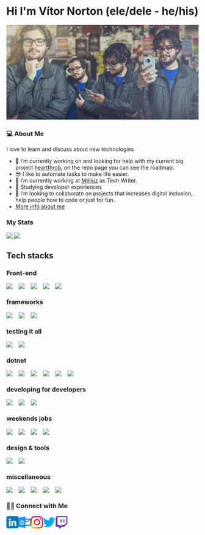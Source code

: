 # Hi I'm Vítor Norton (ele/dele - he/his)

<img src='./img/vitor.jpg' />

### 💻 About Me 

I love to learn and discuss about new technologies
- 🤔 I’m currently working on and looking for help with my current big project [heartthrob](https://github.com/vtnorton/heartthrob), on the repo page you can see the roadmap.
- 😎 I like to automate tasks to make life easier.
- 🔭 I’m currently working at <a href="https://github.com/meliuz/">Méliuz</a> as Tech Writer.
- 📖 Studying developer experiences
- 👯 I’m looking to collaborate on projects that increases digital inclusion, help people how to code or just for fun.
- <a href="https://vtnorton.com" >More info about me</a>

### My Stats

<a href="https://github.com/vtnorton">
  <img height="180em" src="https://github-readme-stats.vercel.app/api?username=vtnorton&show_icons=true&theme=dark" />
  <img height="180em" src="https://github-readme-stats-eight-theta.vercel.app/api/top-langs/?username=vtnorton&theme=dark&layout=compact" />
</a>

## Tech stacks

### Front-end

<img align="left" width="32px" src="https://cdn.jsdelivr.net/gh/devicons/devicon/icons/html5/html5-original.svg" />
<img align="left" width="32px" src="https://cdn.jsdelivr.net/gh/devicons/devicon/icons/css3/css3-original.svg" />
<img align="left" width="32px" src="https://cdn.jsdelivr.net/gh/devicons/devicon/icons/javascript/javascript-original.svg" />
<img align="left" width="32px" src="https://cdn.jsdelivr.net/gh/devicons/devicon/icons/typescript/typescript-original.svg" />
<img align="left" width="32px" src="https://cdn.jsdelivr.net/gh/devicons/devicon/icons/sass/sass-original.svg" />
<br />

### frameworks
<img align="left" width="32px" src="https://cdn.jsdelivr.net/gh/devicons/devicon/icons/react/react-original.svg" />
<img align="left" width="32px" src="https://cdn.jsdelivr.net/gh/devicons/devicon/icons/redux/redux-original.svg" />
<img align="left" width="32px" src="https://cdn.jsdelivr.net/gh/devicons/devicon/icons/angularjs/angularjs-original.svg" />
<br />

### testing it all
<img align="left" width="32px" src="https://cdn.jsdelivr.net/gh/devicons/devicon/icons/jest/jest-plain.svg" />
<img align="left" width="32px" src="https://cdn.jsdelivr.net/gh/devicons/devicon/icons/jasmine/jasmine-plain.svg" />
<br />

### dotnet
<img align="left" width="32px" src="https://cdn.jsdelivr.net/gh/devicons/devicon/icons/dotnetcore/dotnetcore-original.svg" />
<img align="left" width="32px" src="https://cdn.jsdelivr.net/gh/devicons/devicon/icons/azure/azure-original.svg" />
<img align="left" width="32px" src="https://cdn.jsdelivr.net/gh/devicons/devicon/icons/visualstudio/visualstudio-plain.svg" />
<img align="left" width="32px" src="https://cdn.jsdelivr.net/gh/devicons/devicon/icons/vscode/vscode-original.svg" />
<img align="left" width="32px" src="https://cdn.jsdelivr.net/gh/devicons/devicon/icons/windows8/windows8-original.svg" />
<img align="left" width="32px" src="https://cdn.jsdelivr.net/gh/devicons/devicon/icons/microsoftsqlserver/microsoftsqlserver-original.svg" />
<br />


### developing for developers
<img align="left" width="32px" src="https://cdn.jsdelivr.net/gh/devicons/devicon/icons/npm/npm-original-wordmark.svg" />
<img align="left" width="32px" src="https://cdn.jsdelivr.net/gh/devicons/devicon/icons/storybook/storybook-original.svg" />
<img align="left" width="32px" src="https://cdn.jsdelivr.net/gh/devicons/devicon/icons/nuget/nuget-original.svg" />
<br />

### weekends jobs
<img align="left" width="32px" src="https://cdn.jsdelivr.net/gh/devicons/devicon/icons/php/php-original.svg" />
<img align="left" width="32px" src="https://cdn.jsdelivr.net/gh/devicons/devicon/icons/wordpress/wordpress-original.svg" />
<img align="left" width="32px" src="https://cdn.jsdelivr.net/gh/devicons/devicon/icons/jquery/jquery-original-wordmark.svg" />
<img align="left" width="32px" src="https://cdn.jsdelivr.net/gh/devicons/devicon/icons/filezilla/filezilla-plain.svg" />
<br />

### design & tools
<img align="left" width="32px" src="https://cdn.jsdelivr.net/gh/devicons/devicon/icons/figma/figma-original.svg" />
<img align="left" width="32px" src="https://cdn.jsdelivr.net/gh/devicons/devicon/icons/xd/xd-line.svg" />
<br />

### miscellaneous
<img align="left" width="32px" src="https://cdn.jsdelivr.net/gh/devicons/devicon/icons/ionic/ionic-original.svg" />
<img align="left" width="32px" src="https://cdn.jsdelivr.net/gh/devicons/devicon/icons/mongodb/mongodb-original.svg" />
<img align="left" width="32px" src="https://cdn.jsdelivr.net/gh/devicons/devicon/icons/postgresql/postgresql-original.svg" />
<img align="left" width="32px" src="https://cdn.jsdelivr.net/gh/devicons/devicon/icons/docker/docker-original.svg" />
<img align="left" width="32px" src="https://cdn.jsdelivr.net/gh/devicons/devicon/icons/kubernetes/kubernetes-plain.svg" />
<br />


###  🤝🏻 Connect with Me


<a href="https://www.linkedin.com/in/vtnorton/"/>
  <img align="left" alt="LinkedIn" width="32px" src="./img/linkedin.png">
</a>
<a href="mailto:vitor@vtnorton.com">
  <img align="left" alt="E-mail" width="32px" src="./img/outlook.png"/>
</a>
<a href="https://www.instagram.com/vt_norton">
  <img align="left" alt="Instagram" width="32px" src="./img/instagram.png"/>
</a>
<a href="https://www.twitter.com/vt_norton">
  <img align="left" alt="Twitter" width="32px" src="./img/twitter.png"/>
</a>
<a href="https://www.twitch.tv/vt_norton">
  <img align="left" alt="Twitch" width="32px" src="./img/twitch.png"/>
</a>
